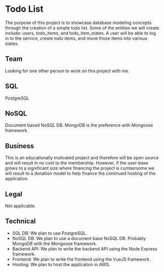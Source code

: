 # Todo List
The purpose of this project is to showcase database modeling concepts through the creation of a simple todo list. Some of
the entities we will create include: users, todo_items, and todo_item_states. A user will be able to log in to the service,
create todo items, and move those items into various states.

## Team
Looking for one other person to work on this project with me.

## SQL
PostgreSQL

## NoSQL
Document based NoSQL DB. MongoDB is the preference with Mongoose framework.

## Business
This is an educationally motivated project and therefore will be open source and will result in no cost to the membership.
 However, if the user-base grows to a significant size where financing the project is cumbersome we will result to a donation
  model to help finance the continued hosting of the application.

## Legal
Not applicable.

## Technical
* SQL DB: We plan to use PostgreSQL.
* NoSQL DB: We plan to use a document base NoSQL DB. Probably MongoDB with the Mongoose framework.
* Backend API: We plan to write the backend API using the Node Express framework.
* Frontend: We plan to write the frontend using the VueJS framework.
* Hosting: We plan to host the application in AWS.

